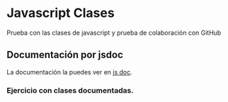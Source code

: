 # Javascript Clases
Prueba con las clases de javascript y prueba de colaboración con GitHub

## Documentación por jsdoc
La documentación la puedes ver en [js doc](https://jsdoc.app).

### Ejercicio con clases documentadas.



